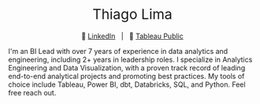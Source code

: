 <h1 style="font-weight:normal" align="center">
  &nbsp;Thiago Lima&nbsp;
</h1>

<div align="center">

:link: [LinkedIn][LinkedIn]&nbsp;&nbsp;&nbsp;|&nbsp;&nbsp;&nbsp;:link: [Tableau Public][tableau]

</div>

<div align="left">
  
I'm an BI Lead with over 7 years of experience in data analytics and engineering, including 2+ years in leadership roles. I specialize in Analytics Engineering and Data Visualization, with a proven track record of leading end-to-end analytical projects and promoting best practices. My tools of choice include Tableau, Power BI, dbt, Databricks, SQL, and Python. Feel free reach out.

</div>

[LinkedIn]:https://www.linkedin.com/in/thiagomoreiradelima/
[tableau]:https://public.tableau.com/profile/thiago.moreira#!/
